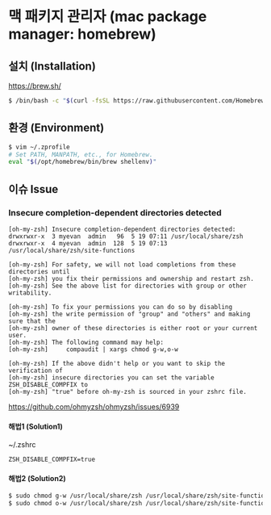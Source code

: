 # 맥 패키지 관리자 (mac package manager: homebrew)

## 설치 (Installation)

<https://brew.sh/>

```bash
$ /bin/bash -c "$(curl -fsSL https://raw.githubusercontent.com/Homebrew/install/HEAD/install.sh)"
```

## 환경 (Environment)

```bash
$ vim ~/.zprofile
# Set PATH, MANPATH, etc., for Homebrew.
eval "$(/opt/homebrew/bin/brew shellenv)"
```

## 이슈 Issue

### Insecure completion-dependent directories detected

```
[oh-my-zsh] Insecure completion-dependent directories detected:
drwxrwxr-x  3 myevan  admin   96  5 19 07:11 /usr/local/share/zsh
drwxrwxr-x  4 myevan  admin  128  5 19 07:13 /usr/local/share/zsh/site-functions

[oh-my-zsh] For safety, we will not load completions from these directories until
[oh-my-zsh] you fix their permissions and ownership and restart zsh.
[oh-my-zsh] See the above list for directories with group or other writability.

[oh-my-zsh] To fix your permissions you can do so by disabling
[oh-my-zsh] the write permission of "group" and "others" and making sure that the
[oh-my-zsh] owner of these directories is either root or your current user.
[oh-my-zsh] The following command may help:
[oh-my-zsh]     compaudit | xargs chmod g-w,o-w

[oh-my-zsh] If the above didn't help or you want to skip the verification of
[oh-my-zsh] insecure directories you can set the variable ZSH_DISABLE_COMPFIX to
[oh-my-zsh] "true" before oh-my-zsh is sourced in your zshrc file.
```

<https://github.com/ohmyzsh/ohmyzsh/issues/6939>

#### 해법1 (Solution1)

~/.zshrc

```
ZSH_DISABLE_COMPFIX=true
```

#### 해법2 (Solution2)

```zsh
$ sudo chmod g-w /usr/local/share/zsh /usr/local/share/zsh/site-functions
$ sudo chmod o-w /usr/local/share/zsh /usr/local/share/zsh/site-functions
```